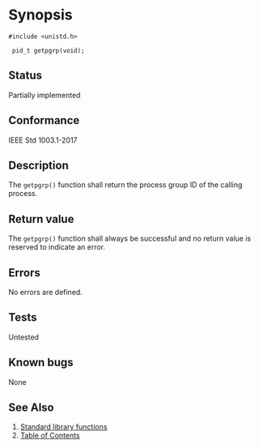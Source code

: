 # Synopsis 
`#include <unistd.h>`</br>

` pid_t getpgrp(void);`</br>

## Status
Partially implemented
## Conformance
IEEE Std 1003.1-2017
## Description


The `getpgrp()` function shall return the process group ID of the calling process.


## Return value


The `getpgrp()` function shall always be successful and no return value is reserved to indicate an error.


## Errors


No errors are defined.


## Tests

Untested

## Known bugs

None

## See Also 
1. [Standard library functions](../README.md)
2. [Table of Contents](../../../README.md)

